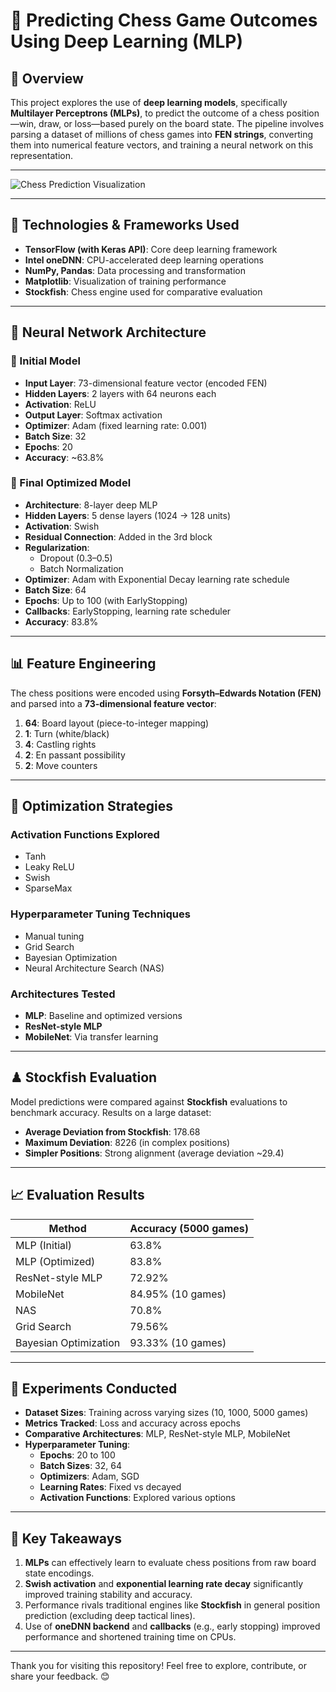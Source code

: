 # 🧠 Predicting Chess Game Outcomes Using Deep Learning (MLP)

## 📌 Overview

This project explores the use of **deep learning models**, specifically **Multilayer Perceptrons (MLPs)**, to predict the outcome of a chess position—win, draw, or loss—based purely on the board state. The pipeline involves parsing a dataset of millions of chess games into **FEN strings**, converting them into numerical feature vectors, and training a neural network on this representation.

---

![Chess Prediction Visualization](https://github.com/user-attachments/assets/140d9918-f429-46a7-824b-afe167d087eb)

---

## 🧰 Technologies & Frameworks Used

- **TensorFlow (with Keras API)**: Core deep learning framework
- **Intel oneDNN**: CPU-accelerated deep learning operations
- **NumPy, Pandas**: Data processing and transformation
- **Matplotlib**: Visualization of training performance
- **Stockfish**: Chess engine used for comparative evaluation

---

## 🧠 Neural Network Architecture

### 🔷 Initial Model

- **Input Layer**: 73-dimensional feature vector (encoded FEN)
- **Hidden Layers**: 2 layers with 64 neurons each
- **Activation**: ReLU
- **Output Layer**: Softmax activation
- **Optimizer**: Adam (fixed learning rate: 0.001)
- **Batch Size**: 32
- **Epochs**: 20
- **Accuracy**: ~63.8%

### 🔶 Final Optimized Model

- **Architecture**: 8-layer deep MLP
- **Hidden Layers**: 5 dense layers (1024 → 128 units)
- **Activation**: Swish
- **Residual Connection**: Added in the 3rd block
- **Regularization**:
  - Dropout (0.3–0.5)
  - Batch Normalization
- **Optimizer**: Adam with Exponential Decay learning rate schedule
- **Batch Size**: 64
- **Epochs**: Up to 100 (with EarlyStopping)
- **Callbacks**: EarlyStopping, learning rate scheduler
- **Accuracy**: 83.8%

---

## 📊 Feature Engineering

The chess positions were encoded using **Forsyth–Edwards Notation (FEN)** and parsed into a **73-dimensional feature vector**:

1. **64**: Board layout (piece-to-integer mapping)
2. **1**: Turn (white/black)
3. **4**: Castling rights
4. **2**: En passant possibility
5. **2**: Move counters

---

## 🔄 Optimization Strategies

### Activation Functions Explored

- Tanh
- Leaky ReLU
- Swish
- SparseMax

### Hyperparameter Tuning Techniques

- Manual tuning
- Grid Search
- Bayesian Optimization
- Neural Architecture Search (NAS)

### Architectures Tested

- **MLP**: Baseline and optimized versions
- **ResNet-style MLP**
- **MobileNet**: Via transfer learning

---

## ♟ Stockfish Evaluation

Model predictions were compared against **Stockfish** evaluations to benchmark accuracy. Results on a large dataset:

- **Average Deviation from Stockfish**: 178.68
- **Maximum Deviation**: 8226 (in complex positions)
- **Simpler Positions**: Strong alignment (average deviation ~29.4)

---

## 📈 Evaluation Results

| **Method**            | **Accuracy (5000 games)** |
|------------------------|---------------------------|
| MLP (Initial)          | 63.8%                    |
| MLP (Optimized)        | 83.8%                    |
| ResNet-style MLP       | 72.92%                   |
| MobileNet              | 84.95% (10 games)        |
| NAS                    | 70.8%                    |
| Grid Search            | 79.56%                   |
| Bayesian Optimization  | 93.33% (10 games)        |

---

## 🧪 Experiments Conducted

- **Dataset Sizes**: Training across varying sizes (10, 1000, 5000 games)
- **Metrics Tracked**: Loss and accuracy across epochs
- **Comparative Architectures**: MLP, ResNet-style MLP, MobileNet
- **Hyperparameter Tuning**:
  - **Epochs**: 20 to 100
  - **Batch Sizes**: 32, 64
  - **Optimizers**: Adam, SGD
  - **Learning Rates**: Fixed vs decayed
  - **Activation Functions**: Explored various options

---

## 🏁 Key Takeaways

1. **MLPs** can effectively learn to evaluate chess positions from raw board state encodings.
2. **Swish activation** and **exponential learning rate decay** significantly improved training stability and accuracy.
3. Performance rivals traditional engines like **Stockfish** in general position prediction (excluding deep tactical lines).
4. Use of **oneDNN backend** and **callbacks** (e.g., early stopping) improved performance and shortened training time on CPUs.

---

Thank you for visiting this repository! Feel free to explore, contribute, or share your feedback. 😊
